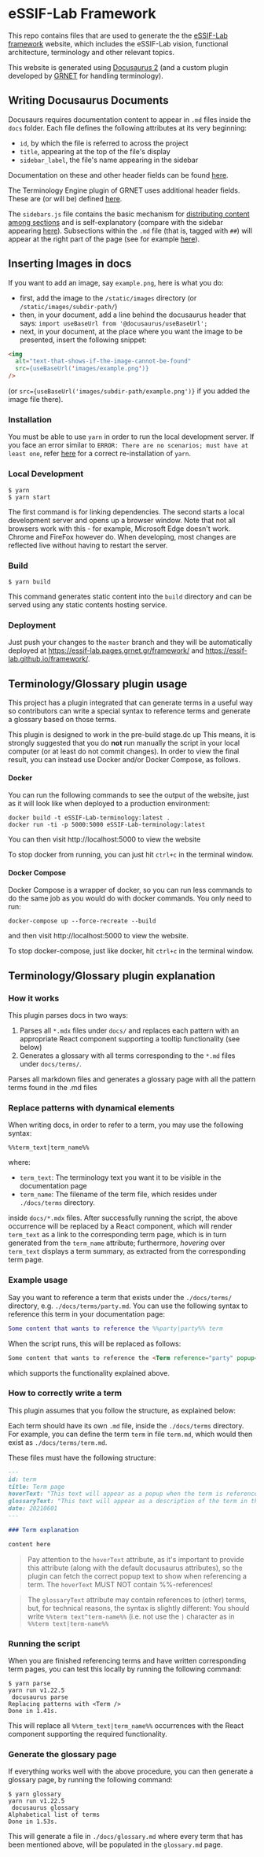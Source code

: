 # eSSIF-Lab Framework

This repo contains files that are used to generate the the [eSSIF-Lab framework](https://essif-lab.pages.grnet.gr/framework/) website, which includes the eSSIF-Lab vision, functional architecture, terminology and other relevant topics.

This website is generated using [Docusaurus 2](https://v2.docusaurus.io/) (and a custom plugin developed by [GRNET](https://grnet.gr/en/) for handling terminology).

## Writing Docusaurus Documents

Docusaurs requires documentation content to appear in `.md` files inside the `docs` folder.
Each file defines the following attributes at its very beginning:

- `id`, by which the file is referred to across the project
- `title`, appearing at the top of the file's display
- `sidebar_label`, the file's name appearing in the sidebar

Documentation on these and other header fields can be found [here](https://v2.docusaurus.io/docs/markdown-features#markdown-headers).

The Terminology Engine plugin of GRNET uses additional header fields. These are (or will be) defined [here](./docs/terminology-contributions).

The `sidebars.js` file contains the basic mechanism for [distributing content among sections](https://v2.docusaurus.io/docs/docs-introduction#sidebar) and is self-explanatory (compare with the sidebar appearing [here](https://essif-lab.pages.grnet.gr/essif-lab/docs/essifLab-project)). Subsections within the `.md` file (that is, tagged with `##`) will appear at the right part of the page (see for example [here](https://essif-lab.pages.grnet.gr/essif-lab/docs/infrastructure)).

## Inserting Images in docs
<!-- **DEPRECATED** Images must be put inside the directory `static/images` and developers must refer to them using _relative_ urls.
Example: ![eSSIF-Lab logo](../images/essif-lab%20logo.png)
Docusaurus knows that the `../images` directory is inside the `static` directory, and thus process correctly.
The deployment pipe will convert `../images/` in such links to their _*absolute*_ urls.
Of course, if you want to link to images on the web, you can still use absolute urls. -->

If you want to add an image, say `example.png`, here is what you do:
- first, add the image to the `/static/images` directory (or `/static/images/subdir-path/`)
- then, in your document, add a line behind the docusaurus header that says: `import useBaseUrl from '@docusaurus/useBaseUrl';`
- next, in your document, at the place where you want the image to be presented, insert the following snippet:
```html
<img
  alt="text-that-shows-if-the-image-cannot-be-found"
  src={useBaseUrl('images/example.png')}
/>
```
(or `src={useBaseUrl('images/subdir-path/example.png')}` if you added the image file there).

### Installation

You must be able to use `yarn` in order to run the local development server. If
you face an error similar to `ERROR: There are no scenarios; must have at least one`,
refer [here](https://github.com/yarnpkg/yarn/issues/2821) for a correct
re-installation of `yarn`.

### Local Development

```
$ yarn
$ yarn start
```

The first command is for linking dependencies. The second starts a local development server and opens up a browser window.
Note that not all browsers work with this - for example, Microsoft Edge doesn't work. Chrome and FireFox however do.
When developing, most changes are reflected live without having to restart the server.

### Build

```
$ yarn build
```

This command generates static content into the `build` directory and can be served using any static contents hosting service.

### Deployment

Just push your changes to the `master` branch and they will be automatically deployed at https://essif-lab.pages.grnet.gr/framework/ and https://essif-lab.github.io/framework/.

## Terminology/Glossary plugin usage

This project has a plugin integrated that can generate terms in a useful way so contributors can write a special syntax to reference terms and generate a glossary based on those terms.

This plugin is designed to work in the pre-build stage.dc up  This means, it is strongly suggested that you do **not** run manually
the script in your local computer (or at least do not commit changes). In order to view the final result, you can instead use
Docker and/or Docker Compose, as follows.

#### Docker

You can run the following commands to see the output of the website, just as it will look like when deployed to a production environment:

```
docker build -t eSSIF-Lab-terminology:latest .
docker run -ti -p 5000:5000 eSSIF-Lab-terminology:latest
```

You can then visit http://localhost:5000 to view the website

To stop docker from running, you can just hit `ctrl+c` in the terminal window.

#### Docker Compose

Docker Compose is a wrapper of docker, so you can run less commands to do the same job as you would do with docker commands. You only need to run:

```
docker-compose up --force-recreate --build
```

and then visit http://localhost:5000 to view the website.

To stop docker-compose, just like docker, hit `ctrl+c` in the terminal window.

## Terminology/Glossary plugin explanation

### How it works

This plugin parses docs in two ways:

  1. Parses all `*.mdx` files under `docs/` and replaces each pattern with an
  appropriate React component supporting a tooltip functionality (see below)
  2. Generates a glossary with all terms corresponding to the `*.md` files under `docs/terms/`.

Parses all markdown files and generates a glossary page with all the pattern terms found in the .md files

### Replace patterns with dynamical elements

When writing docs, in order to refer to a term, you may use the following syntax:

```
%%term_text|term_name%%
```

where:
- `term_text`: The terminology text you want it to be visible in the documentation
page
- `term_name`: The filename of the term file, which resides under `./docs/terms` directory.

inside `docs/*.mdx` files. After successfully running the script, the above occurrence
will be replaced by a React component, which will render `term_text` as a link to the
corresponding term page, which is in turn generated from the `term_name` attribute;
furthermore, *hovering* over `term_text` displays a term summary, as extracted from the
corresponding term page.

### Example usage

Say you want to reference a term that exists under the `./docs/terms/` directory,
e.g. `./docs/terms/party.md`. You can use the following syntax to reference
this term in your documentation page:

```m
Some content that wants to reference the %%party|party%% term
```

When the script runs, this will be replaced as follows:

```html
Some content that wants to reference the <Term reference="party" popup="hovertext provided in the party.md file">Party</Term> term
```

which supports the functionality explained above.

### How to correctly write a term

This plugin assumes that you follow the structure, as explained below:

Each term should have its own `.md` file, inside the `./docs/terms` directory. For example, you can define the term `term` in file `term.md`, which would then exist as `./docs/terms/term.md`.

These files must have the following structure:

```md
---
id: term
title: Term page
hoverText: "This text will appear as a popup when the term is referenced in a documentation page."
glossaryText: "This text will appear as a description of the term in the glossary that is generated."
date: 20210601
---

### Term explanation

content here
```

>Pay attention to the `hoverText` attribute, as it's important to provide this
>attribute (along with the default docusaurus attributes), so the plugin can
>fetch the correct popup text to show when referencing a term.
>The `hoverText` MUST NOT contain %%-references!

>The `glossaryText` attribute may contain references to (other) terms,
>but, for technical reasons, the syntax is slightly different:
>You should write `%%term text^term-name%%` (i.e. not use the `|`
>character as in  `%%term text|term-name%%`

### Running the script

When you are finished referencing terms and have written corresponding term pages,
you can test this locally by running the following command:

```.shell script
$ yarn parse
yarn run v1.22.5
 docusaurus parse
Replacing patterns with <Term />
Done in 1.41s.
```

This will replace all `%%term_text|term_name%%` occurrences with the React component
supporting the required functionality.

### Generate the glossary page

If everything works well with the above procedure, you can then generate a
glossary page, by running the following command:

```.shell script
$ yarn glossary
yarn run v1.22.5
 docusaurus glossary
Alphabetical list of terms
Done in 1.53s.
```

This will generate a file in `./docs/glossary.md` where every term that has been
mentioned above, will be populated in the `glossary.md` page.
